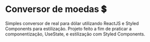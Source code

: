 # Conversor de moedas 💲
  Simples conversor de real para dólar utilizando ReactJS e Styled Components para estilização. Projeto feito a fim de praticar a componentização, UseState, e estilização com Styled Components.
  

